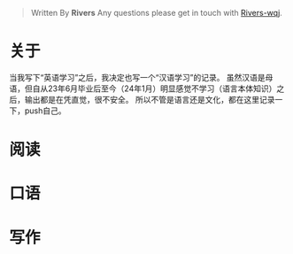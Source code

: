 > Written By **Rivers**
> Any questions please get in touch with  [Rivers-wqj](https://rivers-wqj.github.io/).
# 关于
当我写下“英语学习”之后，我决定也写一个“汉语学习”的记录。
虽然汉语是母语，但自从23年6月毕业后至今（24年1月）明显感觉不学习（语言本体知识）之后，输出都是在凭直觉，很不安全。
所以不管是语言还是文化，都在这里记录一下，push自己。
# 阅读

# 口语
# 写作

<!--stackedit_data:
eyJoaXN0b3J5IjpbLTczNzc4OTI3MiwtNDM3MzQ0MDgyXX0=
-->